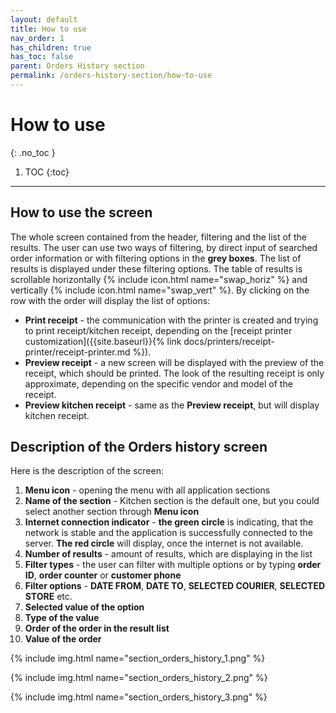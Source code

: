 ```yaml
---
layout: default
title: How to use
nav_order: 1
has_children: true
has_toc: false
parent: Orders History section
permalink: /orders-history-section/how-to-use
---
```


# How to use
{: .no_toc }

1. TOC
{:toc}

---

## How to use the screen
The whole screen contained from the header, filtering and the list of the results. The user can use two ways of filtering, by direct input of searched order information or with filtering options in the <span class="text-grey-dk-100">**grey boxes**</span>. The list of results is displayed under these filtering options. The table of results is scrollable horizontally {% include icon.html name="swap_horiz" %} and vertically {% include icon.html name="swap_vert" %}. By clicking on the row with the order will display the list of options:
- **Print receipt** - the communication with the printer is created and trying to print receipt/kitchen receipt, depending on the [receipt printer customization]({{site.baseurl}}{% link docs/printers/receipt-printer/receipt-printer.md %}).
- **Preview receipt** - a new screen will be displayed with the preview of the receipt, which should be printed. The look of the resulting receipt is only approximate, depending on the specific vendor and model of the receipt.
- **Preview kitchen receipt** - same as the **Preview receipt**, but will display kitchen receipt.

## Description of the Orders history screen
Here is the description of the screen:
1. **Menu icon** - opening the menu with all application sections
1. **Name of the section** - Kitchen section is the default one, but you could select another section through **Menu icon**
1. **Internet connection indicator** - <span class="text-green-200">**the green circle**</span> is indicating, that the network is stable and the application is successfully connected to the server. <span class="text-red-200">**The red circle**</span> will display, once the internet is not available.
1. **Number of results** - amount of results, which are displaying in the list
1. **Filter types** - the user can filter with multiple options or by typing **order ID**, **order counter** or **customer phone**
1. **Filter options** - **DATE FROM**, **DATE TO**, **SELECTED COURIER**, **SELECTED STORE** etc.
1. **Selected value of the option**
1. **Type of the value**
1. **Order of the order in the result list**
1. **Value of the order**

{% include img.html name="section_orders_history_1.png" %}

{% include img.html name="section_orders_history_2.png" %}

{% include img.html name="section_orders_history_3.png" %}